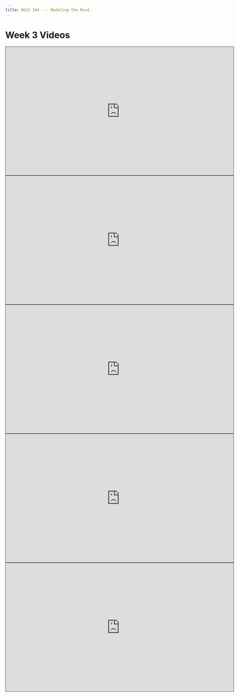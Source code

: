 ```yaml
---
title: NSCS 344 --- Modeling the Mind
...
```


# Week 3 Videos


<iframe src="https://arizona.hosted.panopto.com/Panopto/Pages/Embed.aspx?id=76a8ff9d-8e9d-492e-aafe-ac23011b6d82&autoplay=false&offerviewer=true&showtitle=true&showbrand=false&start=0&interactivity=all" height="405" width="720" style="border: 1px solid #464646;" allowfullscreen allow="autoplay"></iframe>

<iframe src="https://arizona.hosted.panopto.com/Panopto/Pages/Embed.aspx?id=b916f74e-e473-4ea4-8b78-ac23011a9f8b&autoplay=false&offerviewer=true&showtitle=true&showbrand=false&start=0&interactivity=all" height="405" width="720" style="border: 1px solid #464646;" allowfullscreen allow="autoplay"></iframe>

<iframe src="https://arizona.hosted.panopto.com/Panopto/Pages/Embed.aspx?id=aad71c24-c699-4f4e-808b-ac23011a9f12&autoplay=false&offerviewer=true&showtitle=true&showbrand=false&start=0&interactivity=all" height="405" width="720" style="border: 1px solid #464646;" allowfullscreen allow="autoplay"></iframe>

<iframe src="https://arizona.hosted.panopto.com/Panopto/Pages/Embed.aspx?id=5ddcf899-cb78-4df9-9504-ac23011a9eca&autoplay=false&offerviewer=true&showtitle=true&showbrand=false&start=0&interactivity=all" height="405" width="720" style="border: 1px solid #464646;" allowfullscreen allow="autoplay"></iframe>

<iframe src="https://arizona.hosted.panopto.com/Panopto/Pages/Embed.aspx?id=cf78bbc4-4fc9-4c9a-ac34-ac23011a9f59&autoplay=false&offerviewer=true&showtitle=true&showbrand=false&start=0&interactivity=all" height="405" width="720" style="border: 1px solid #464646;" allowfullscreen allow="autoplay"></iframe>
